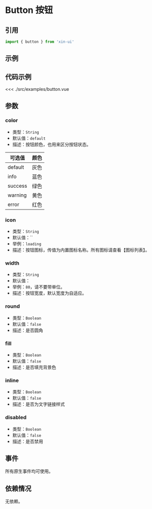 # Button 按钮

## 引用
```js
import { button } from 'xin-ui'
```

## 示例
<example-button/>

## 代码示例
<<< ./src/examples/button.vue

## 参数

### color

* 类型：`String`
* 默认值：`default`
* 描述：按钮颜色，也用来区分按钮状态。

| 可选值 | 颜色 |
| - | - |
| default | 灰色 |
| info | 蓝色 |
| success | 绿色 |
| warning | 黄色 |
| error | 红色 |

### icon

* 类型：`String`
* 默认值：``
* 举例：`loading`
* 描述：按钮图标，传值为内置图标名称。所有图标请查看【图标列表】。

### width

* 类型：`String`
* 默认值：` `
* 举例：`80`，请不要带单位。
* 描述：按钮宽度，默认宽度为自适应。

### round

* 类型：`Boolean`
* 默认值：`false`
* 描述：是否圆角

### fill

* 类型：`Boolean`
* 默认值：`false`
* 描述：是否填充背景色

### inline

* 类型：`Boolean`
* 默认值：`false`
* 描述：是否为文字链接样式

### disabled

* 类型：`Boolean`
* 默认值：`false`
* 描述：是否禁用

## 事件

所有原生事件均可使用。

## 依赖情况

无依赖。






